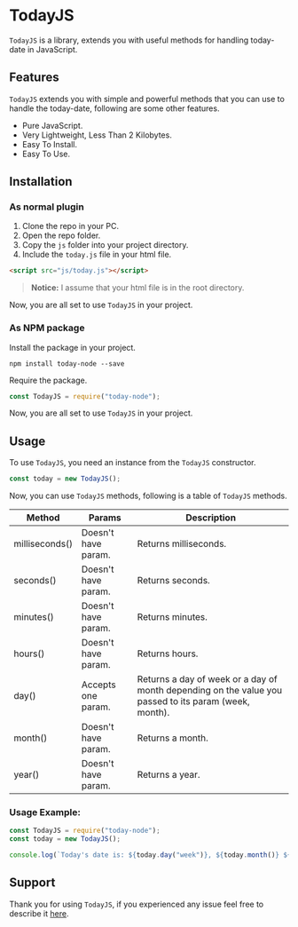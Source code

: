 # TodayJS

`TodayJS` is a library, extends you with useful methods for handling today-date in JavaScript.

## Features

`TodayJS` extends you with simple and powerful methods that you can use to handle the today-date, following are some other features.

- Pure JavaScript.
- Very Lightweight, Less Than 2 Kilobytes.
- Easy To Install.
- Easy To Use.

## Installation

### As normal plugin

1. Clone the repo in your PC.
2. Open the repo folder.
3. Copy the `js` folder into your project directory.
4. Include the `today.js` file in your html file.

```html
<script src="js/today.js"></script>
```

> **Notice:** I assume that your html file is in the root directory.

Now, you are all set to use `TodayJS` in your project.

### As NPM package

Install the package in your project.

```
npm install today-node --save
```

Require the package.

```javascript
const TodayJS = require("today-node");
```

Now, you are all set to use `TodayJS` in your project.

## Usage

To use `TodayJS`, you need an instance from the `TodayJS` constructor.

```javascript
const today = new TodayJS();
```

Now, you can use `TodayJS` methods, following is a table of `TodayJS` methods.

| Method         | Params              | Description                                                                                           |
| -------------- | ------------------- | ----------------------------------------------------------------------------------------------------- |
| milliseconds() | Doesn't have param. | Returns milliseconds.                                                                                 |
| seconds()      | Doesn't have param. | Returns seconds.                                                                                      |
| minutes()      | Doesn't have param. | Returns minutes.                                                                                      |
| hours()        | Doesn't have param. | Returns hours.                                                                                        |
| day()          | Accepts one param.  | Returns a day of week or a day of month depending on the value you passed to its param (week, month). |
| month()        | Doesn't have param. | Returns a month.                                                                                      |
| year()         | Doesn't have param. | Returns a year.                                                                                       |

### Usage Example:

```javascript
const TodayJS = require("today-node");
const today = new TodayJS();

console.log(`Today's date is: ${today.day("week")}, ${today.month()} ${today.day("month")}, ${today.year()}`);
```

## Support

Thank you for using `TodayJS`, if you experienced any issue feel free to describe it [here](https://github.com/gitmhd/today.js/issues).
